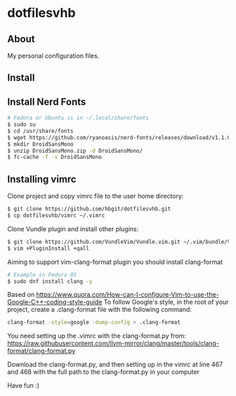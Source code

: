 # dotfilesvhb

## About

My personal configuration files.

## Install

## Install Nerd Fonts

```bash
# Fedora or Ubuntu is in ~/.local/share/fonts
$ sudo su
$ cd /usr/share/fonts
$ wget https://github.com/ryanoasis/nerd-fonts/releases/download/v1.1.0/DroidSansMono.zip
$ mkdir DroidSansMono
$ unzip DroidSansMono.zip -d DroidSansMono/
$ fc-cache -f -v DroidSansMono

```
## Installing vimrc

Clone project and copy vimrc file to the user home directory:

```bash
$ git clone https://github.com/hbgit/dotfilesvhb.git
$ cp dotfilesvhb/vimrc ~/.vimrc
```

Clone Vundle plugin and install other plugins:

```bash
$ git clone https://github.com/VundleVim/Vundle.vim.git ~/.vim/bundle/Vundle.vim
$ vim +PluginInstall +qall
```

Aiming to support vim-clang-format plugin you should install clang-format

```bash
# Example in Fedora OS
$ sudo dnf install clang -y
```

Based on https://www.quora.com/How-can-I-configure-Vim-to-use-the-Google-C++-coding-style-guide
To follow Google's style, in the root of your project, create a .clang-format file with the following command:

```bash
clang-format -style=google -dump-config > .clang-format
```

You need setting up the .vimrc with the clang-format.py from:
https://raw.githubusercontent.com/llvm-mirror/clang/master/tools/clang-format/clang-format.py

Download the clang-format.py, and then setting up in the vimrc at line 467 and 468
with the full path to the clang-format.py in your computer

Have fun :)
